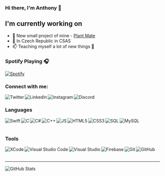 ### Hi there, I'm Anthony 👋

## I'm currently working on
- 🌱 New small project of mine - [Plant Mate][pmgithub]
- 👀 In Czech Republic in CSAS
- 📫 Teaching myself a lot of new things 🤣

### Spotify Playing 🎧
[![Spotify](https://novatorem-tonnycs.vercel.app//api/spotify)](https://open.spotify.com/user/tonny774)

### Connect with me:
[<img align="left" alt="Twitter" src="https://img.shields.io/badge/Twitter-1DA1F2?style=for-the-badge&logo=twitter&logoColor=white" />][twitter]
[<img align="left" alt="LinkedIn" src="https://img.shields.io/badge/LinkedIn-0077B5?style=for-the-badge&logo=linkedin&logoColor=white" />][linkedin]
[<img align="left" alt="Instagram" src="https://img.shields.io/badge/Instagram-E4405F?style=for-the-badge&logo=instagram&logoColor=white" />][instagram]
[<img align="left" alt="Discord" src="https://img.shields.io/badge/Discord-7289DA?style=for-the-badge&logo=discord&logoColor=white" />][discord]

<br />

### Languages
[<img align="left" alt="Swift" src="https://img.shields.io/badge/Swift-FA7343?style=for-the-badge&logo=swift&logoColor=white">][youtubeplaylist]
[<img align="left" alt="C" src="https://img.shields.io/badge/C-00599C?style=for-the-badge&logo=c&logoColor=white">][youtubeplaylist]
[<img align="left" alt="C#" src="https://img.shields.io/badge/C%23-239120?style=for-the-badge&logo=c-sharp&logoColor=white">][youtubeplaylist]
[<img align="left" alt="C++" src="https://img.shields.io/badge/C%2B%2B-00599C?style=for-the-badge&logo=c%2B%2B&logoColor=white">][youtubeplaylist]
[<img align="left" alt="JS" src="https://img.shields.io/badge/JavaScript-323330?style=for-the-badge&logo=javascript&logoColor=F7DF1E">][youtubeplaylist]
[<img align="left" alt="HTML5" src="https://img.shields.io/badge/HTML5-E34F26?style=for-the-badge&logo=html5&logoColor=white">][youtubeplaylist]
[<img align="left" alt="CSS3" src="https://img.shields.io/badge/CSS-239120?&style=for-the-badge&logo=css3&logoColor=white">][youtubeplaylist]
[<img align="left" alt="SQL" src="https://img.shields.io/badge/SQLite-07405E?style=for-the-badge&logo=sqlite&logoColor=white">][youtubeplaylist]
[<img align="left" alt="MySQL" src="https://img.shields.io/badge/MySQL-00000F?style=for-the-badge&logo=mysql&logoColor=white">][youtubeplaylist]

<br />
<br />

### Tools
[<img align="left" alt="XCode" src="https://img.shields.io/badge/Xcode-007ACC?style=for-the-badge&logo=Xcode&logoColor=white">][youtubeplaylist]
[<img align="left" alt="Visual Studio Code" src="https://img.shields.io/badge/Visual_Studio_Code-0078D4?style=for-the-badge&logo=visual%20studio%20code&logoColor=white">][youtubeplaylist]
[<img align="left" alt="Visual Studio" src="https://img.shields.io/badge/Visual_Studio_2019-5C2D91?style=for-the-badge&logo=visual%20studio&logoColor=white">][youtubeplaylist]
[<img align="left" alt="Firebase" src="https://img.shields.io/badge/firebase-ffca28?style=for-the-badge&logo=firebase&logoColor=white">][youtubeplaylist]
[<img align="left" alt="Git" src="https://img.shields.io/badge/Git-F05032?style=for-the-badge&logo=git&logoColor=white">][youtubeplaylist]
[<img align="left" alt="GitHub" src="https://img.shields.io/badge/GitHub-100000?style=for-the-badge&logo=github&logoColor=white">][youtubeplaylist]

<br />
<br />

---
<img align="left" alt="GitHub Stats" src="https://github-readme-stats-tonnycs.vercel.app/api?username=TonnyCS&show_icons=true&hide_border=true&hide=stars,contribs,issues)">

[pmgithub]: https://github.com/TonnyCS/PlantMate
[twitter]: https://twitter.com/Tonny\_nm
[linkedin]: https://www.linkedin.com/in/anton%C3%ADn-%C5%A1imek-9a038a1b4/
[instagram]: https://www.instagram.com/tonny_simek/
[discord]: https://discordapp.com/users/410887441323655168/
[youtubeplaylist]: https://www.youtube.com/playlist?list=PLCkQYSNGTIVJ9UKWzF-GYIjYYCim90gAa
